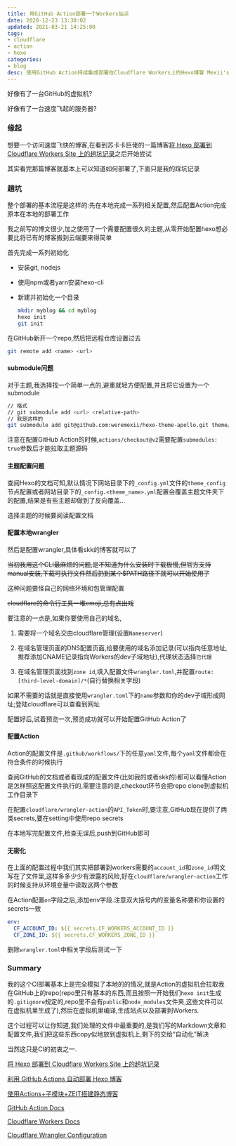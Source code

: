 ```yaml
---
title: 用GitHub Action部署一个Workers站点
date: 2020-12-23 13:30:02
updated: 2021-03-21 14:25:00
tags:
- cloudflare
- action
- hexo
categories:
- blog
desc: 使用GitHub Action持续集成部署在Cloudflare Workers上的Hexo博客 Mexii's Blog
---
```


好像有了一台GitHub的虚拟机?

好像有了一台速度飞起的服务器?

<!--more-->

> 

### 缘起

想要一个访问速度飞快的博客,在看到苏卡卡巨佬的一篇博客[将 Hexo 部署到 Cloudflare Workers Site 上的趟坑记录](https://blog.skk.moe/post/deploy-blog-to-cf-workers-site/)之后开始尝试

其实看完那篇博客就基本上可以知道如何部署了,下面只是我的踩坑记录

### 趟坑

整个部署的基本流程是这样的:先在本地完成一系列相关配置,然后配置Action完成原本在本地的部署工作

我之前写的博文很少,加之使用了一个需要配置很久的主题,从零开始配置hexo想必要比将已有的博客搬到云端要来得简单

首先完成一系列初始化

+ 安装git, nodejs
+ 使用npm或者yarn安装hexo-cli
+ 新建并初始化一个目录

	```bash
	mkdir myblog && cd myblog
	hexo init
	git init
	```

在GitHub新开一个repo,然后把远程仓库设置过去

```bash
git remote add <name> <url>
```

#### submodule问题

对于主题,我选择找一个简单一点的,避重就轻方便配置,并且将它设置为一个submodule

```bash
// 格式
// git submodule add <url> <relative-path>
// 我是这样的
git submodule add git@github.com:weremexii/hexo-theme-apollo.git theme/apollo
```

注意在配置GitHub Action的时候,`actions/checkout@v2`需要配置`submodules: true`参数后才能拉取主题源码

#### 主题配置问题

查阅Hexo的文档可知,默认情况下网站目录下的`_config.yml`文件的`theme_config`节点配置或者网站目录下的`_config.<theme_name>.yml`配置会覆盖主题文件夹下的配置,结果是有些主题却做到了反向覆盖...

选择主题的时候要阅读配置文档

#### 配置本地wrangler

然后是配置wrangler,具体看skk的博客就可以了

<s>当初我用这个CLI最麻烦的问题,是不知道为什么安装时下载极慢,但官方支持manual安装,下载可执行文件然后扔到某个$PATH路径下就可以开始使用了</s>

这种问题要怪自己的网络环境和包管理配置

<s>cloudflare的命令行工具一堆emoji,总有点出戏</s>

要注意的一点是,如果你要使用自己的域名,

1. 需要将一个域名交由cloudflare管理(设置`Nameserver`)

2. 在域名管理页面的DNS配置页面,给要使用的域名添加记录(可以指向任意地址,推荐添加CNAME记录指向Workers的dev子域地址),代理状态选择`已代理`

3. 在域名管理页面找到`zone id`,填入配置文件`wrangler.toml`,并配置`route:[third-level-domain]/*`(自行替换相关字段)

如果不需要的话就是直接使用`wrangler.toml`下的`name`参数和你的dev子域形成网址;登陆cloudflare可以查看到网址

配置好后,试着预览一次,预览成功就可以开始配置GitHub Action了

#### 配置Action

Action的配置文件是`.github/workflows/`下的任意`yaml`文件,每个`yaml`文件都会在符合条件的时候执行

查阅GitHub的文档或者看现成的配置文件(比如我的或者skk的)都可以看懂Action是怎样照这配置文件执行的,需要注意的是,checkout环节会把repo clone到虚拟机工作目录下

在配置`cloudflare/wrangler-action`的`API_Token`时,要注意,GitHub现在提供了两类secrets,要在setting中使用repo secrets

在本地写完配置文件,检查无误后,push到GitHub即可

#### 无密化

在上面的配置过程中我们其实把部署到workers需要的`account_id`和`zone_id`明文写在了文件里,这样多多少少有泄露的风险,好在`cloudflare/wrangler-action`工作的时候支持从环境变量中读取这两个参数

在Action配置`on`字段之后,添加env字段.注意双大括号内的变量名称要和你设置的secrets一致

```yml
env:
  CF_ACCOUNT_ID: ${{ secrets.CF_WORKERS_ACCOUNT_ID }}
  CF_ZONE_ID: ${{ secrets.CF_WORKERS_ZONE_ID }}
```

删除`wrangler.toml`中相关字段后测试一下

### Summary

我的这个CI部署基本上是完全模拟了本地的的情况,就是Action的虚拟机会拉取我在GitHub上的repo(repo里只有基本的东西,而且按照一开始我们`hexo init`生成的`.gitignore`规定的,repo里不会有`public`和`node_modules`文件夹,这些文件可以在虚拟机里生成了),然后在虚拟机里编译,生成站点以及部署到Workers.

这个过程可以让你知道,我们处理的文件中最重要的,是我们写的Markdown文章和配置文件,我们把这些东西copy似地放到虚拟机上,剩下的交给“自动化”解决

当然这只是CI的初衷之一.

[将 Hexo 部署到 Cloudflare Workers Site 上的趟坑记录](https://blog.skk.moe/post/deploy-blog-to-cf-workers-site/)

[利用 GitHub Actions 自动部署 Hexo 博客](https://sanonz.github.io/2020/deploy-a-hexo-blog-from-github-actions/)

[使用Actions+子模块+ZEIT搭建静态博客](https://blog.fun4go.top/%E9%9D%99%E6%80%81%E5%8D%9A%E5%AE%A2%E9%83%A8%E7%BD%B2%E6%96%B9%E6%A1%88.html)

[GitHub Action Docs](https://docs.github.com/cn/free-pro-team@latest/actions)

[Cloudflare Workers Docs](https://workers.cloudflare.com/docs)

[Cloudflare Wrangler Configuration](https://developers.cloudflare.com/workers/cli-wrangler/configuration)